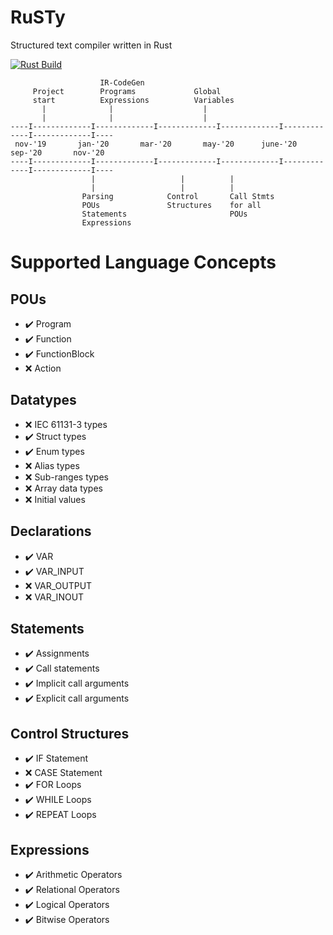 # RuSTy

Structured text compiler written in Rust

[![Rust Build](https://github.com/ghaith/ruSTy/workflows/Rust%20on%20Docker/badge.svg)](https://github.com/ghaith/ruSTy/actions)


```
                    IR-CodeGen
     Project        Programs             Global
     start          Expressions          Variables
       |              |                    |
       |              |                    |
----I-------------I-------------I-------------I-------------I-------------I-------------I----
 nov-'19       jan-'20       mar-'20       may-'20      june-'20       sep-'20       nov-'20  
----I-------------I-------------I-------------I-------------I-------------I-------------I----
                  |                   |          |
                  |                   |          |
                Parsing            Control       Call Stmts
                POUs               Structures    for all
                Statements                       POUs
                Expressions
```




# Supported Language Concepts
## POUs
- :heavy_check_mark: Program
- :heavy_check_mark: Function
- :heavy_check_mark: FunctionBlock
- :x: Action

## Datatypes
- :x: IEC 61131-3 types
- :heavy_check_mark: Struct types
- :heavy_check_mark: Enum types
- :x: Alias types
- :x: Sub-ranges types
- :x: Array data types
- :x: Initial values

## Declarations
- :heavy_check_mark: VAR
- :heavy_check_mark: VAR_INPUT
- :x: VAR_OUTPUT
- :x: VAR_INOUT

## Statements
- :heavy_check_mark: Assignments
- :heavy_check_mark: Call statements
- :heavy_check_mark: Implicit call arguments
- :heavy_check_mark: Explicit call arguments

## Control Structures
- :heavy_check_mark: IF Statement
- :x: CASE Statement
- :heavy_check_mark: FOR Loops
- :heavy_check_mark: WHILE Loops
- :heavy_check_mark: REPEAT Loops

## Expressions
- :heavy_check_mark: Arithmetic Operators
- :heavy_check_mark: Relational Operators
- :heavy_check_mark: Logical Operators
- :heavy_check_mark: Bitwise Operators
